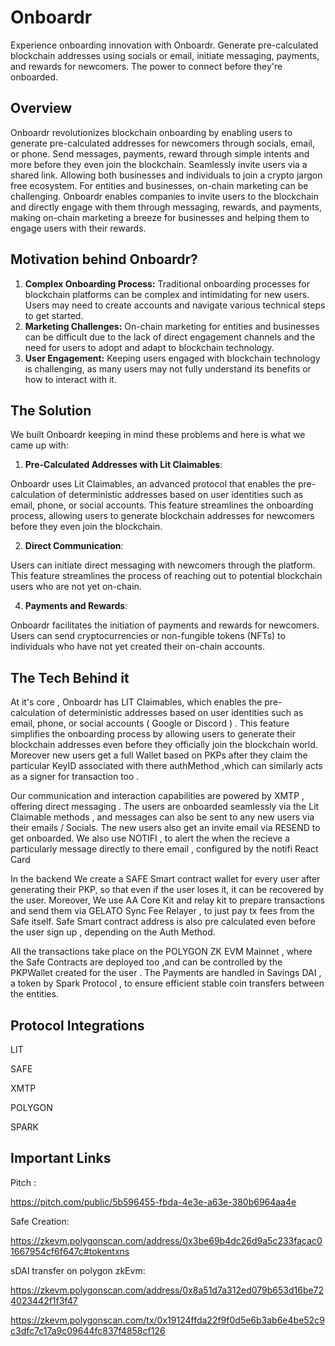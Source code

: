 # Onboardr

Experience onboarding innovation with Onboardr. Generate pre-calculated blockchain addresses using socials or email, initiate messaging, payments, and rewards for newcomers. The power to connect before they're onboarded.

## Overview

Onboardr revolutionizes blockchain onboarding by enabling users to generate pre-calculated addresses for newcomers through socials, email, or phone. Send messages, payments, reward through simple intents and more before they even join the blockchain. Seamlessly invite users via a shared link. Allowing both businesses and individuals to join a crypto jargon free ecosystem. For entities and businesses, on-chain marketing can be challenging. Onboardr enables companies to invite users to the blockchain and directly engage with them through messaging, rewards, and payments, making on-chain marketing a breeze for businesses and helping them to engage users with their rewards.

## Motivation behind Onboardr? 

1. **Complex Onboarding Process:** Traditional onboarding processes for blockchain platforms can be complex and intimidating for new users. Users may need to create accounts and navigate various technical steps to get started.
2. **Marketing Challenges:** On-chain marketing for entities and businesses can be difficult due to the lack of direct engagement channels and the need for users to adopt and adapt to blockchain technology.
3. **User Engagement:** Keeping users engaged with blockchain technology is challenging, as many users may not fully understand its benefits or how to interact with it.

## The Solution

We built Onboardr keeping in mind these problems and here is what we came up with:

1. **Pre-Calculated Addresses with Lit Claimables**:

Onboardr uses Lit Claimables, an advanced protocol that enables the pre-calculation of deterministic addresses based on user identities such as email, phone, or social accounts. This feature streamlines the onboarding process, allowing users to generate blockchain addresses for newcomers before they even join the blockchain.

2. **Direct Communication**:
   
Users can initiate direct messaging with newcomers through the platform. This feature streamlines the process of reaching out to potential blockchain users who are not yet on-chain.

4. **Payments and Rewards**:

Onboardr facilitates the initiation of payments and rewards for newcomers. Users can send cryptocurrencies or non-fungible tokens (NFTs) to individuals who have not yet created their on-chain accounts.

## The Tech Behind it

At it's core , Onboardr has LIT Claimables, which enables the pre-calculation of deterministic addresses based on user identities such as email, phone, or social accounts ( Google or Discord ) . This feature simplifies the onboarding process by allowing users to generate their blockchain addresses even before they officially join the blockchain world. Moreover new users get a full Wallet based on PKPs after they claim the particular KeyID associated with there authMethod ,which can similarly acts as a signer for transaction too .

Our communication and interaction capabilities are powered by XMTP , offering direct messaging . The users are onboarded seamlessly via the Lit Claimable methods , and messages can also be sent to any new users via their emails / Socials. The new users also get an invite email via RESEND to get onboarded. We also use NOTIFI , to alert the when the recieve a particularly message directly to there email , configured by the notifi React Card

In the backend We create a SAFE Smart contract wallet for every user after generating their PKP, so that even if the user loses it, it can be recovered by the user. Moreover, We use AA Core Kit and relay kit to prepare transactions and send them via GELATO Sync Fee Relayer , to just pay tx fees from the Safe itself. Safe Smart contract address is also pre calculated even before the user sign up , depending on the Auth Method.

All the transactions take place on the POLYGON ZK EVM Mainnet , where the Safe Contracts are deployed too ,and can be controlled by the PKPWallet created for the user . The Payments are handled in Savings DAI , a token by Spark Protocol , to ensure efficient stable coin transfers between the entities.

## Protocol Integrations

LIT

SAFE

XMTP

POLYGON

SPARK

## Important Links

Pitch :  

https://pitch.com/public/5b596455-fbda-4e3e-a63e-380b6964aa4e

Safe Creation:

https://zkevm.polygonscan.com/address/0x3be69b4dc26d9a5c233facac01667954cf6f647c#tokentxns

sDAI transfer on polygon zkEvm:

https://zkevm.polygonscan.com/address/0x8a51d7a312ed079b653d16be724023442f1f3f47

https://zkevm.polygonscan.com/tx/0x19124ffda22f9f0d5e6b3ab6e4be52c9c3dfc7c17a9c09644fc837f4858cf126
